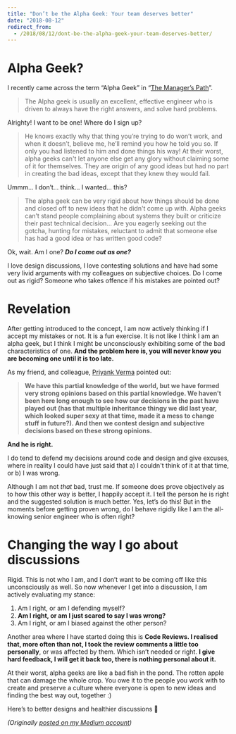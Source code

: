 ```yaml
---
title: "Don’t be the Alpha Geek: Your team deserves better"
date: "2018-08-12"
redirect_from:
  - /2018/08/12/dont-be-the-alpha-geek-your-team-deserves-better/
---
```


# Alpha Geek?

I recently came across the term “Alpha Geek” in “[The Manager’s Path](https://www.goodreads.com/book/show/33369254-the-manager-s-path)”.

> The Alpha geek is usually an excellent, effective engineer who is driven to always have the right answers, and solve hard problems.

Alrighty! I want to be one! Where do I sign up?

> He knows exactly why that thing you’re trying to do won’t work, and when it doesn’t, believe me, he’ll remind you how he told you so. If only you had listened to him and done things his way! At their worst, alpha geeks can't let anyone else get any glory without claiming some of it for themselves. They are origin of any good ideas but had no part in creating the bad ideas, except that they knew they would fail.

Ummm… I don’t… think… I wanted… this?

> The alpha geek can be very rigid about how things should be done and closed off to new ideas that he didn't come up with. Alpha geeks can’t stand people complaining about systems they built or criticize their past technical decision… Are you eagerly seeking out the gotcha, hunting for mistakes, reluctant to admit that someone else has had a good idea or has written good code?

Ok, wait. Am I one? **_Do I come out as one?_**

I love design discussions, I love contesting solutions and have had some very livid arguments with my colleagues on subjective choices. Do I come out as rigid? Someone who takes offence if his mistakes are pointed out?

# Revelation

After getting introduced to the concept, I am now actively thinking if I accept my mistakes or not. It is a fun exercise. It is not like I think I am an alpha geek, but I think I might be unconsciously exhibiting some of the bad characteristics of one. **And the problem here is, you will never know you are becoming one until it is too late.**

As my friend, and colleague, [Priyank Verma](https://priyankvex.wordpress.com/) pointed out:

> **We have this partial knowledge of the world, but we have formed very strong opinions based on this partial knowledge. We haven’t been here long enough to see how our decisions in the past have played out (has that multiple inheritance thingy we did last year, which looked super sexy at that time, made it a mess to change stuff in future?). And then we contest design and subjective decisions based on these strong opinions.**

**And he is right.**

I do tend to defend my decisions around code and design and give excuses, where in reality I could have just said that a) I couldn't think of it at that time, or b) I was wrong.

Although I am not _that_ bad, trust me. If someone does prove objectively as to how this other way is better, I happily accept it. I tell the person he is right and the suggested solution is much better. Yes, let’s do this! But in the moments before getting proven wrong, do I behave rigidly like I am the all-knowing senior engineer who is often right?

# Changing the way I go about discussions

Rigid. This is not who I am, and I don’t want to be coming off like this unconsciously as well. So now whenever I get into a discussion, I am actively evaluating my stance:

1. Am I right, or am I defending myself?
2. **Am I right, or am I just scared to say I was wrong?**
3. Am I right, or am I biased against the other person?

Another area where I have started doing this is **Code Reviews. I realised that, more often than not, I took the review comments a little too personally**, or was affected by them. Which isn’t needed or right. **I give hard feedback, I will get it back too, there is nothing personal about it.**

At their worst, alpha geeks are like a bad fish in the pond. The rotten apple that can damage the whole crop. You owe it to the people you work with to create and preserve a culture where everyone is open to new ideas and finding the best way out, together :)

Here’s to better designs and healthier discussions 🍻

_(Originally [posted on my Medium account](https://hackernoon.com/dont-be-the-alpha-geek-your-team-deserves-better-28f97630e89e))_
